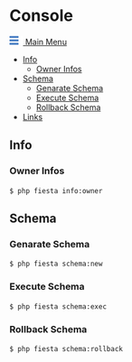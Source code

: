 # Console

[![alt return](https://raw.githubusercontent.com/fiesta-framework/Art/master/pics/signs.png) Main Menu](https://github.com/fiesta-framework/Docs/tree/3.1/#index)


- [Info](#info)
	- [Owner Infos](#owner-infos)
- [Schema](#schema)
	- [Genarate Schema](#Genarate-Schema)
	- [Execute Schema](#execute-schema)
	- [Rollback Schema](#rollback-schema)
- [Links](#links)

## Info
### Owner Infos

	$ php fiesta info:owner

## Schema

### Genarate Schema

	$ php fiesta schema:new

### Execute Schema

	$ php fiesta schema:exec

### Rollback Schema

	$ php fiesta schema:rollback